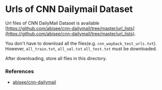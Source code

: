 # Urls of CNN Dailymail Dataset

Url files of CNN DailyMail Dataset is available [https://github.com/abisee/cnn-dailymail/tree/master/url_lists](https://github.com/abisee/cnn-dailymail/tree/master/url_lists).

You don't have to download all the files(e.g. `cnn_wayback_test_urls.txt`). However, `all_train.txt`, `all_val.txt` `all_test.txt` must be downloaded.

After downloading, store all files in this directory.

### References
- [abisee/cnn-dailymail](https://github.com/abisee/cnn-dailymail)
